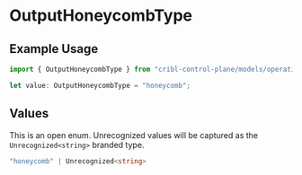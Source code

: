 # OutputHoneycombType

## Example Usage

```typescript
import { OutputHoneycombType } from "cribl-control-plane/models/operations";

let value: OutputHoneycombType = "honeycomb";
```

## Values

This is an open enum. Unrecognized values will be captured as the `Unrecognized<string>` branded type.

```typescript
"honeycomb" | Unrecognized<string>
```